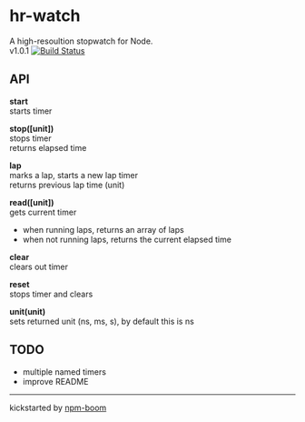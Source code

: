 # hr-watch

A high-resoultion stopwatch for Node.  
v1.0.1
[![Build Status](https://travis-ci.org/reergymerej/hr-watch.svg?branch=master)](https://travis-ci.org/reergymerej/hr-watch)


## API

**start**  
starts timer  

**stop([unit])**  
stops timer  
returns elapsed time

**lap**  
marks a lap, starts a new lap timer  
returns previous lap time (unit)  

**read([unit])**  
gets current timer    
- when running laps, returns an array of laps
- when not running laps, returns the current elapsed time

**clear**  
clears out timer  

**reset**  
stops timer and clears

**unit(unit)**  
sets returned unit (ns, ms, s), by default this is ns



## TODO
* multiple named timers
* improve README



---
kickstarted by [npm-boom][npm-boom]

[npm-boom]: https://github.com/reergymerej/npm-boom
